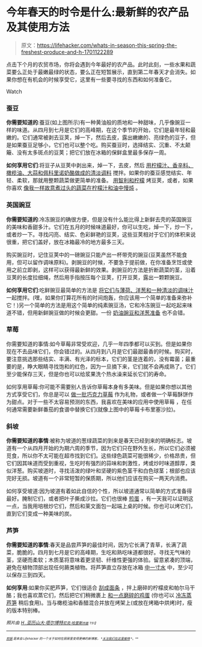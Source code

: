 # 今年春天的时令是什么:最新鲜的农产品及其使用方法

> 原文：<https://lifehacker.com/whats-in-season-this-spring-the-freshest-produce-and-h-1701122289>

点击下个月的农贸市场，你将会遇到今年最好的农产品。此时此刻，一些水果和蔬菜要么正处于最嫩最绿的状态，要么正在短暂展示，直到第二年春天才会消失。如果你想在有机会的时候享受它，这里有一些要寻找的东西和如何准备它。

Watch

### **蚕豆**

**你需要知道的**:蚕豆(如上图所示)有一种黄油般的质地和一种甜味，几乎像豌豆一样的味道。从四月到七月是它们的高峰期，在这个季节的开始，它们是最年轻和最嫩的。它们通常被剥去豆荚，焯一下，然后去皮，露出嫩嫩的、亮绿色的豆子，但是如果蚕豆足够小，它们也可以整个吃。购买蚕豆时，选择结实、沉重、不太颠簸、没有太多斑点的豆荚；把它们放在冰箱的保鲜盒里最多保存一周。

**如何享用它们**:将豆子从豆荚中剥出来，焯一下，去皮，然后 [用柠檬汁、香辛料、橄榄油、大蒜和佩科里诺奶酪做成的清淡调料](http://blog.williams-sonoma.com/quick-easy-fava-beans-with-olive-oil-lemon/) 搅拌。如果你的蚕豆感觉结实、年轻、柔软，那就用整颗蔬菜做更简单的准备。 [用智利和柠檬](http://www.foodandwine.com/recipes/grilled-fava-bean-pods-with-chile-and-lemon) 烤豆荚，或者，如果你喜欢 [像我一样故意煮过头的蔬菜](http://skillet.lifehacker.com/the-case-for-intentionally-overcooking-vegetables-1698023833?rev=1429123282766)[在柠檬汁和油中慢炖](http://www.saveur.com/article/Recipes/Braised-Whole-Favas) 。

### **英国豌豆**

**你需要知道的**:冷冻豌豆的确很方便，但是没有什么能比得上新鲜去壳的英国豌豆的美味和香甜多汁。它们在五月的时候味道最好，你可以生吃，焯一下，炒一下，或者炒一下。寻找闪亮、结实、色彩鲜艳的豆荚，这些豆荚相对于它们的体积来说很重，把它们盖好，放在冰箱最冷的地方最多三天。

购买豌豆时，记住豆荚中的一磅豌豆只能产出一杯带壳的豌豆(豆荚虽然不能食用，但可以留作调味原料)。剥豌豆的时候，不要急于提前做，在你准备烹饪或使用之前立即剥，这样可以获得最新鲜的效果。剥豌豆的方法是折断蔬菜的茎，沿着豆荚的长度拉细绳，然后用手指按压每个豆荚，打开豆荚，露出一颗颗豌豆。

**如何享用它们**:吃鲜豌豆最简单的方法是 [将它们与薄荷、洋葱和一种清淡的调味汁](http://www.popsugar.com/food/Recipe-Spring-Peas-Mint-15647698) 一起搅拌。(嘿，如果你打算花所有的时间炮轰，你应该用一个简单的准备来弥补它！)另一个简单的方法是用这个简单的纯素豌豆汤，它和冷冻豌豆一起吃起来味道不错，但用新鲜豌豆做的时候会更甜。一份 [奶油豌豆和洋葱准备](http://www.simplyrecipes.com/recipes/simple_peas_and_onions/) 也不会错。

### 草莓

你需要知道的事情:如今草莓非常受欢迎，几乎一年四季都可以买到。但是如果你现在不去品味它们，你会错过的。从四月到八月是它们最甜最香的时候。购买时，要注意挑选那些结实、丰满、有光泽的标本，它们的茎是连着的，没有霉菌；最重要的是，睁大眼睛寻找饱和的红色，因为一旦摘下来，它们就不会再成熟了。它们至少能保存三天，但是你也可以给浆果洗个热水澡来延长它们的寿命。

如何享用草莓:你可能不需要别人告诉你草莓本身有多美味。但是如果你想以其他方式享受它们，你总是可以 [做一批巧克力草莓](http://lifehacker.com/whip-up-some-chocolate-covered-strawberries-as-a-last-m-5096880) 作为礼物，或者做一个草莓酥饼作为甜点。对于一些不太容易预测的东西，我喜欢在美味的应用中使用草莓 ，在任何通常需要新鲜番茄的食谱中替换它们(就像上图中的草莓卡布里塞沙拉)。

### 斜坡

**你需要知道的事情**:被称为坡道的葱绿蔬菜的到来是春天已经到来的明确标志。坡道有一个从四月开始的为期六周的季节，因为它们只在野外生长，所以它们必须被觅食，所以你不太可能在超市找到它们。这些绿色蔬菜可能很稀少，价格昂贵，但它们因其味道而受到重视，生吃时有强烈的蒜味和刺激性，烤或炒时味道醇厚，类似洋葱。购买坡道时，寻找活泼的绿叶和坚硬的紫色茎干和白色球茎；根部也应该完好无损。坡道有一个非常短暂的保质期，所以他们应该在购买一两天内消费。

如何享受坡道:因为坡道有着如此自信的个性，所以坡道通常以简单的方式准备得最好。腌制它们，或者把叶子撕成沙拉。它们也很棒 [煎蛋](http://cooking.nytimes.com/recipes/1014713-fried-eggs-and-ramps) ，有一天我可以证明这一点，当我用培根炒它们，然后和莱文面包一起端上桌的时候。你也可以烤它们，直到它们变成一种美味的炭。

### 芦笋

**你需要知道的事情**:春天是品尝芦笋的最佳时间，因为它长满了青草，长满了蔬菜，脆脆的。四月到七月是它的高峰期，生吃和熟吃味道都很好。寻找无气味的茎，坚硬而柔软；木质茎将意味着更坚韧、纤维性更强的体验。留意紧凑的顶端，避免在植物顶部出现任何蕨类植物。将芦笋直立存放在冰箱 [中一寸水](http://lifehacker.com/store-asparagus-in-water-to-keep-it-fresh-longer-1568836879) 中，至少可以保存三到四天。

**如何享用**:如果你买肥芦笋，它们很适合 [刮成面条](http://skillet.lifehacker.com/two-ways-to-turn-vegetables-into-noodles-without-a-spi-1698351323) ，拌上磨碎的柠檬皮和帕尔马干酪；我也喜欢蒸它们，然后把它们稍微裹上 [和一点磨碎的鸡蛋](http://www.popsugar.com/food/Asparagus-Grated-Egg-22522339) (你也可以 [冷冻蒸芦笋](http://skillet.lifehacker.com/how-to-freeze-vegetables-for-maximum-freshness-1693677697) 稍后食用)。当与橄榄油和香醋混合并放在烤架上(或放在烤箱中烘烤)时，瘦的版本特别棒。

*<small>照片由</small>* [*<small>H .亚历山大·塔尔博特</small>*](https://www.flickr.com/photos/ideasinfood/8305001217/)*<small></small>*<small>[*<small>尼克·哈里斯</small>*](https://www.flickr.com/photos/nickharris1/5763115689)*<small></small>*<small>[*<small>炸面</small>*](https://www.flickr.com/photos/42787780@N04/6984507532) *<small>T51】</small>*</small></small>

* * *

<small><small><small>[*煎锅*](http://skillet.lifehacker.com) *是来自 Lifehacker 的一个关于如何在厨房里变得更棒的新博客。*[](http://www.twitter.com/skilletLH) *[*关注我们在这里推特*](http://www.twitter.com/skilletLH) *。**</small></small></small>

<small><small><small></small></small></small>